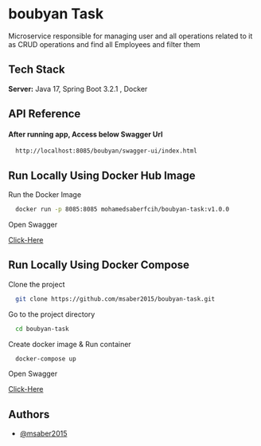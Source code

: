 
# boubyan Task

Microservice responsible for managing user and all operations related to it as CRUD operations and find all Employees and filter them


## Tech Stack

**Server:** Java 17, Spring Boot 3.2.1 , Docker


## API Reference

#### After running app, Access below Swagger Url 

```http
  http://localhost:8085/boubyan/swagger-ui/index.html
```
## Run Locally Using Docker Hub Image

Run the Docker Image

```bash
  docker run -p 8085:8085 mohamedsaberfcih/boubyan-task:v1.0.0
```

Open Swagger


  [Click-Here](http://localhost:8085/boubyan/swagger-ui/index.html)



## Run Locally Using Docker Compose

Clone the project

```bash
  git clone https://github.com/msaber2015/boubyan-task.git
```

Go to the project directory

```bash
  cd boubyan-task
```

Create docker image & Run container

```bash
  docker-compose up
```

Open Swagger


  [Click-Here](http://localhost:8085/boubyan/swagger-ui/index.html)



## Authors

- [@msaber2015](https://github.com/msaber2015)


